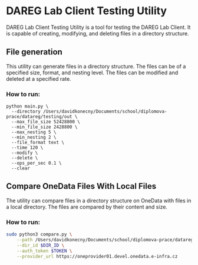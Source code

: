 # DAREG Lab Client Testing Utility
DAREG Lab Client Testing Utility is a tool for testing the DAREG Lab Client. It is capable of creating, modifying, and deleting files in a directory structure.

## File generation
This utility can generate files in a directory structure. The files can be of a specified size, format, and nesting level. The files can be modified and deleted at a specified rate.

### How to run:

```
python main.py \
  --directory /Users/davidkonecny/Documents/school/diplomova-prace/datareg/testing/out \
  --max_file_size 52428800 \
  --min_file_size 2428800 \
  --max_nesting 5 \
  --min_nesting 2 \
  --file_format text \
  --time 120 \
  --modify \
  --delete \
  --ops_per_sec 0.1 \
  --clear
```

## Compare OneData Files With Local Files
The utility can compare files in a directory structure on OneData with files in a local directory. The files are compared by their content and size.

### How to run:

```bash
sudo python3 compare.py \
    --path /Users/davidkonecny/Documents/school/diplomova-prace/datareg/testing/out \
    --dir_id $DIR_ID \
    --auth_token $TOKEN \
    --provider_url https://oneprovider01.devel.onedata.e-infra.cz
```